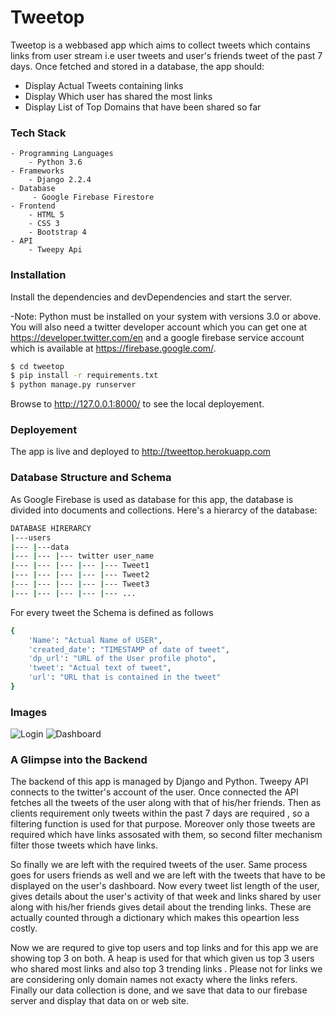 # Tweetop

Tweetop is a webbased app which aims to collect tweets which contains links from user stream i.e user tweets and user's friends tweet of the past 7 days. Once fetched and stored in a database, the app should:
  - Display Actual Tweets containing links
  - Display Which user has shared the most links
  - Display List of Top Domains that have been shared so far

### Tech Stack

```
- Programming Languages
    - Python 3.6
- Frameworks
    - Django 2.2.4
- Database
     - Google Firebase Firestore
- Frontend
    - HTML 5
    - CSS 3
    - Bootstrap 4
- API
    - Tweepy Api
```

### Installation

Install the dependencies and devDependencies and start the server.

-Note: Python must be installed on your system with versions 3.0 or above. You will also need a twitter developer account which you can get one at https://developer.twitter.com/en and a google firebase service account which is available at https://firebase.google.com/.
```sh
$ cd tweetop
$ pip install -r requirements.txt
$ python manage.py runserver
```
Browse to http://127.0.0.1:8000/ to see the local deployement.


### Deployement

The app is live and deployed to http://tweettop.herokuapp.com 

### Database Structure and Schema
 As Google Firebase is used as database for this app, the database is divided into documents and collections.
 Here's a hierarcy of the database:
```bash
DATABASE HIRERARCY
|---users
|--- |---data
|--- |--- |--- twitter user_name
|--- |--- |--- |--- |--- Tweet1
|--- |--- |--- |--- |--- Tweet2
|--- |--- |--- |--- |--- Tweet3
|--- |--- |--- |--- |--- ...

```
For every tweet the Schema is defined as follows
```bash
{
    'Name': "Actual Name of USER",
    'created_date': "TIMESTAMP of date of tweet",
    'dp_url': "URL of the User profile photo",
    'tweet': "Actual text of tweet",
    'url': "URL that is contained in the tweet"
}
```
### Images

![Login](https://github.com/guptag911/Tweetop/blob/main/images/login.PNG)
![Dashboard](https://github.com/guptag911/Tweetop/blob/main/images/dashboard.PNG)

### A Glimpse into the Backend
The backend of this app is managed by Django and Python. Tweepy API connects to the twitter's account of the user. Once connected the API fetches all the tweets of the user along with that of his/her friends. Then as clients requirement only tweets within the past 7 days are required , so a filtering function is used for that purpose. Moreover only those tweets are required which have links assosated with them, so second filter mechanism filter those tweets which have links.

So finally we are left with the required tweets of the user. Same process goes for users friends as well and we are left with the tweets that have to be displayed on the user's dashboard. Now every tweet list length of the user, gives details about the user's activity of that week and links shared by user along with his/her friends gives detail about the trending links. These are actually counted through a dictionary which makes this opeartion less costly.

Now we are requred to give top users and top links and for this app we are showing top 3 on both. A heap is used for that which given us top 3 users who shared most links and also top 3 trending links . Please not for links we are considering only domain names not exacty where the links refers.
Finally our data collection is done, and we save that data to our firebase server and display that data on or web site.


